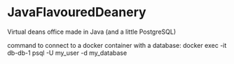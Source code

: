 # JavaFlavouredDeanery
Virtual deans office made in Java (and a little PostgreSQL)


command to connect to a docker container with a database:
docker exec -it db-db-1 psql -U my_user -d my_database
